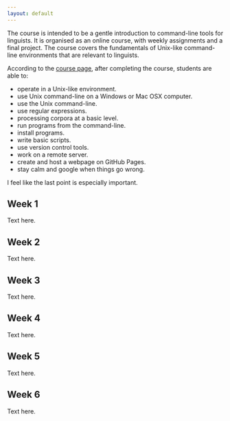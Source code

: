 ```yaml
---
layout: default
---
```


The course is intended to be a gentle introduction to command-line tools for linguists. It is organised as an online course, with weekly assignments and a final project. The course covers the fundamentals of Unix-like command-line environments that are relevant to linguists.

According to the [course page](https://courses.helsinki.fi/en/kik-lg218/126710126), after completing the course, students are able to:

- operate in a Unix-like environment.
- use Unix command-line on a Windows or Mac OSX computer.
- use the Unix command-line.
- use regular expressions.
- processing corpora at a basic level.
- run programs from the command-line.
- install programs.
- write basic scripts.
- use version control tools.
- work on a remote server.
- create and host a webpage on GitHub Pages.
- stay calm and google when things go wrong.

I feel like the last point is especially important.

## Week 1

Text here.

## Week 2

Text here.

## Week 3

Text here.

## Week 4

Text here.

## Week 5

Text here.

## Week 6

Text here.
